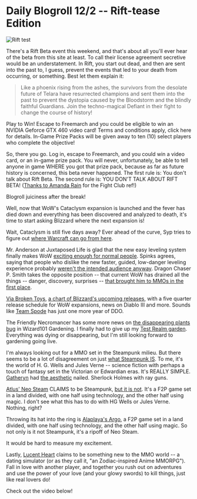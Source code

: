 # Daily Blogroll 12/2 -- Rift-tease Edition

![](http://westkarana.com/wp-content/uploads/2010/12/ca23-full.jpg "Rift test")

There's a Rift Beta event this weekend, and that's about all you'll ever hear of the beta from this site at least. To call their license agreement secretive would be an understatement. In Rift, you start out dead, and then are sent into the past to, I guess, prevent the events that led to your death from occurring, or something. Best let them explain it:


> Like a phoenix rising from the ashes, the survivors from the desolate future of Telara have resurrected champions and sent them into the past to prevent the dystopia caused by the Bloodstorm and the blindly faithful Guardians. Join the techno-magical Defiant in their fight to change the course of history!

Play to Win! Escape to Freemarch and you could be eligible to win an NVIDIA Geforce GTX 460 video card! Terms and conditions apply, click here for details. In-Game Prize Packs will be given away to ten (10) select players who complete the objective!



So, there you go. Log in, escape to Freemarch, and you could win a video card, or an in-game prize pack. You will never, unfortunately, be able to tell anyone in game WHERE you got that prize pack, because as far as future history is concerned, this beta never happened. The first rule is: You don't talk about Rift Beta. The second rule is: YOU DON'T TALK ABOUT RIFT BETA! ([Thanks to Amanda Rain](http://murren.wordpress.com/) for the Fight Club ref!)

Blogroll juiciness after the break!


Well, now that WoW's Cataclysm expansion is launched and the fever has died down and everything has been discovered and analyzed to death, it's time to start asking Blizzard where the next expansion is!

Wait, Cataclysm is still five days away? Ever ahead of the curve, Syp tries to figure out [where Warcraft can go from here](http://biobreak.wordpress.com/2010/12/01/where-can-world-of-warcraft-go-from-here/). 

Mr. Anderson at Juxtaposed Life is glad that the new easy leveling system finally makes WoW [exciting enough for normal people](http://www.xenopulse.com/blog/?p=968). Spinks agrees, saying that people who dislike the new faster, guided, low-danger leveling experience probably [weren't the intended audience anyway](http://spinksville.wordpress.com/2010/12/01/wow-the-new-levelling-experience/). Dragon Chaser P. Smith takes the opposite position -- that current WoW has drained all the things -- danger, discovery, surprises -- [that brought him to MMOs in the first place](http://dragonchasers.com/2010/12/01/in-defense-of-new-players/).

[Via Broken Toys](http://brokentoys.org/2010/12/01/blizzard-production-schedule-leaked-world-unsurprised-to-learn-of-12-more-expansion-packs-for-wow/?utm_source=feedburner&utm_medium=feed&utm_campaign=Feed:+BrokenToys+(Broken+Toys)), [a chart of Blizzard's upcoming releases](http://www.mmo-champion.com/content/2095-Blizzard-Product-Slate-Forum-Titles-Blizzcast-15-Blue-Posts), with a five quarter release schedule for WoW expansions, news on Diablo III and more. Sounds like [Team Spode](http://westkarana.com/index.php/tag/team-spode/) has just one more year of DDO.

The Friendly Necromancer has some more news on [the disappearing plants bug](http://thefriendlynecromancer.blogspot.com/2010/12/test-realm-disappearing-plants.html) in Wizard101 Gardening. I finally had to give up my [Test Realm garden](http://westkarana.com/index.php/tag/gardening/). Everything was dying or disappearing, but I'm still looking forward to gardening going live.

I'm always looking out for a MMO set in the Steampunk milieu. But there seems to be a lot of disagreement on just [what Steampunk IS](http://en.wikipedia.org/wiki/Steampunk). To me, it's the world of H. G. Wells and Jules Verne -- science fiction with perhaps a touch of fantasy set in the Victorian or Edwardian eras. It's REALLY SIMPLE. [Gatheryn](http://www.steampunktribune.com/2010/03/passing-of-gatheryn-steampunk-mmorpg.html) had [the aesthetic](http://westkarana.com/index.php/2009/09/26/checking-back-with-gatheryn/) nailed. Sherlock Holmes with ray guns.

[Atlus' Neo Steam](http://neosteam.atlusonline.com/) CLAIMS to be Steampunk, [but it is not](http://westkarana.com/index.php/2009/05/22/atlus-neosteam-first-impressions/). It's a F2P game set in a land divided, with one half using technology, and the other half using magic. I don't see what this has to do with HG Wells or Jules Verne. Nothing, right?

Throwing its hat into the ring is [Alaplaya's Argo](http://argo.en.alaplaya.net/), a F2P game set in a land divided, with one half using technology, and the other half using magic. So not only is it not Steampunk, it's a ripoff of Neo Steam.

It would be hard to measure my excitement.

Lastly, [Lucent Heart](http://www.lucentheart.com/teaser/default.aspx) claims to be something new to the MMO world -- a dating simulator (or as they call it, "an Zodiac-inspired Anime MMORPG"). Fall in love with another player, and together you rush out on adventures and use the power of your love (and your glowy swords) to kill things, just like real lovers do!

Check out the video below!



